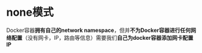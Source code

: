 # none模式

Docker容器**拥有自己的network namespace**，但并**不为Docker容器进行任何网络配置**（没有网卡，IP，路由等信息）需要我们**自己为docker容器添加网卡配置IP**
